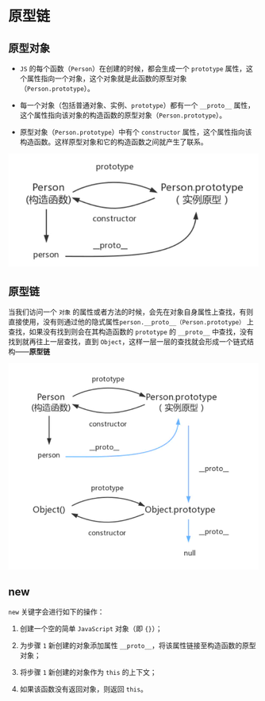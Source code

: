 # 原型链

## 原型对象

* `JS` 的每个函数（`Person`）在创建的时候，都会生成一个 `prototype` 属性，这个属性指向一个对象，这个对象就是此函数的原型对象（`Person.prototype`）。

* 每一个对象（包括普通对象、实例、`prototype`）都有一个 `__proto__` 属性，这个属性指向该对象的构造函数的原型对象（`Person.prototype`）。

* 原型对象（`Person.prototype`）中有个 `constructor` 属性，这个属性指向该构造函数。这样原型对象和它的构造函数之间就产生了联系。

![img.png](img/prototype/img.png)

## 原型链

当我们访问一个 `对象` 的属性或者方法的时候，会先在对象自身属性上查找，有则直接使用，没有则通过他的隐式属性`person.__proto__（Person.prototype）`
上查找，如果没有找到则会在其构造函数的 `prototype` 的 `__proto__` 中查找，没有找到就再往上一层查找，直到 `Object`，这样一层一层的查找就会形成一个链式结构——**原型链**

![img.png](img/prototype/img_1.png)

## new

`new` 关键字会进行如下的操作：

1. 创建一个空的简单 `JavaScript` 对象（即 `{}`）；

2. 为步骤 `1` 新创建的对象添加属性 `__proto__`，将该属性链接至构造函数的原型对象；

3. 将步骤 `1` 新创建的对象作为 `this` 的上下文；

4. 如果该函数没有返回对象，则返回 `this`。
